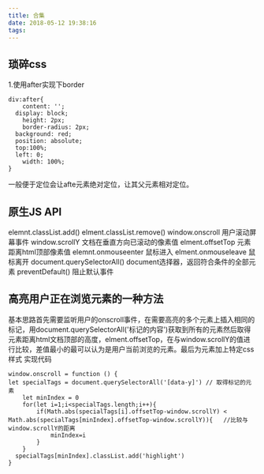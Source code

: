 ```yaml
---
title: 合集
date: 2018-05-12 19:38:16
tags:
---
```

## 琐碎css
1.使用after实现下border
```
div:after{
	content: '';
  display: block;
	height: 2px;
	border-radius: 2px;
  background: red;
  position: absolute;
  top:100%;
  left: 0;
	width: 100%;
} 
```
一般便于定位会让afte元素绝对定位，让其父元素相对定位。
## 原生JS API
 elemnt.classList.add()
 elment.classList.remove()
 window.onscroll 用户滚动屏幕事件
 window.scrollY  文档在垂直方向已滚动的像素值
 elment.offsetTop 元素距离html顶部像素值
 elemnt.onmouseenter 鼠标进入
 elment.onmouseleave 鼠标离开
 document.querySelectorAll() document选择器，返回符合条件的全部元素
 preventDefault()      阻止默认事件

## 高亮用户正在浏览元素的一种方法
 基本思路首先需要监听用户的onscroll事件，在需要高亮的多个元素上插入相同的标记，用document.querySelectorAll('标记的内容')获取到所有的元素然后取得元素距离html文档顶部的高度，elment.offsetTop，在与window.scrollY的值进行比较，差值最小的最可以认为是用户当前浏览的元素。最后为元素加上特定css样式
实现代码
```
window.onscroll = function () {
let specialTags = document.querySelectorAll('[data-y]') // 取得标记的元素
	let minIndex = 0
	for(let i=1;i<specialTags.length;i++){
		if(Math.abs(specialTags[i].offsetTop-window.scrollY) < Math.abs(specialTags[minIndex].offsetTop-window.scrollY)){   //比较与window.scrollY的距离
			minIndex=i
		}
	}
  specialTags[minIndex].classList.add('highlight')
}
```